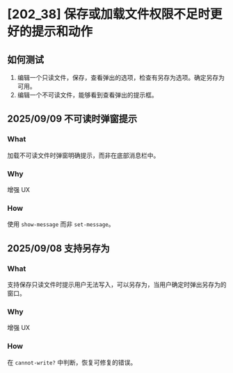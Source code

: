 # [202_38] 保存或加载文件权限不足时更好的提示和动作

## 如何测试

1. 编辑一个只读文件，保存，查看弹出的选项，检查有另存为选项。确定另存为可用。
2. 编辑一个不可读文件，能够看到查看弹出的提示框。

## 2025/09/09 不可读时弹窗提示

### What

加载不可读文件时弹窗明确提示，而非在底部消息栏中。

### Why

增强 UX

### How

使用 `show-message` 而非 `set-message`。


## 2025/09/08 支持另存为

### What

支持保存只读文件时提示用户无法写入，可以另存为，当用户确定时弹出另存为的窗口。

### Why

增强 UX

### How

在 `cannot-write?` 中判断，恢复可修复的错误。

